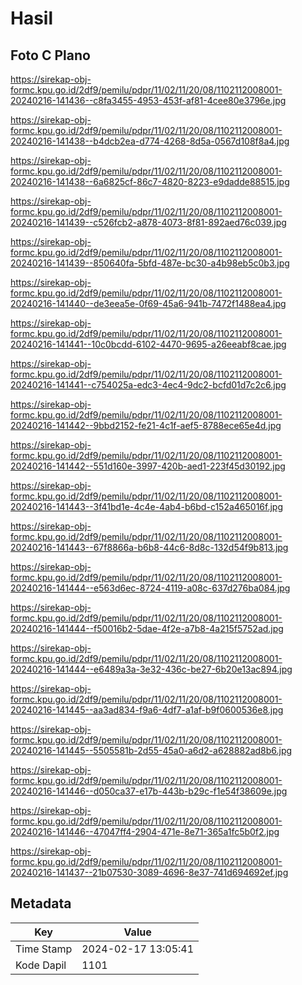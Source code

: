 # Hasil

## Foto C Plano

https://sirekap-obj-formc.kpu.go.id/2df9/pemilu/pdpr/11/02/11/20/08/1102112008001-20240216-141436--c8fa3455-4953-453f-af81-4cee80e3796e.jpg

https://sirekap-obj-formc.kpu.go.id/2df9/pemilu/pdpr/11/02/11/20/08/1102112008001-20240216-141438--b4dcb2ea-d774-4268-8d5a-0567d108f8a4.jpg

https://sirekap-obj-formc.kpu.go.id/2df9/pemilu/pdpr/11/02/11/20/08/1102112008001-20240216-141438--6a6825cf-86c7-4820-8223-e9dadde88515.jpg

https://sirekap-obj-formc.kpu.go.id/2df9/pemilu/pdpr/11/02/11/20/08/1102112008001-20240216-141439--c526fcb2-a878-4073-8f81-892aed76c039.jpg

https://sirekap-obj-formc.kpu.go.id/2df9/pemilu/pdpr/11/02/11/20/08/1102112008001-20240216-141439--850640fa-5bfd-487e-bc30-a4b98eb5c0b3.jpg

https://sirekap-obj-formc.kpu.go.id/2df9/pemilu/pdpr/11/02/11/20/08/1102112008001-20240216-141440--de3eea5e-0f69-45a6-941b-7472f1488ea4.jpg

https://sirekap-obj-formc.kpu.go.id/2df9/pemilu/pdpr/11/02/11/20/08/1102112008001-20240216-141441--10c0bcdd-6102-4470-9695-a26eeabf8cae.jpg

https://sirekap-obj-formc.kpu.go.id/2df9/pemilu/pdpr/11/02/11/20/08/1102112008001-20240216-141441--c754025a-edc3-4ec4-9dc2-bcfd01d7c2c6.jpg

https://sirekap-obj-formc.kpu.go.id/2df9/pemilu/pdpr/11/02/11/20/08/1102112008001-20240216-141442--9bbd2152-fe21-4c1f-aef5-8788ece65e4d.jpg

https://sirekap-obj-formc.kpu.go.id/2df9/pemilu/pdpr/11/02/11/20/08/1102112008001-20240216-141442--551d160e-3997-420b-aed1-223f45d30192.jpg

https://sirekap-obj-formc.kpu.go.id/2df9/pemilu/pdpr/11/02/11/20/08/1102112008001-20240216-141443--3f41bd1e-4c4e-4ab4-b6bd-c152a465016f.jpg

https://sirekap-obj-formc.kpu.go.id/2df9/pemilu/pdpr/11/02/11/20/08/1102112008001-20240216-141443--67f8866a-b6b8-44c6-8d8c-132d54f9b813.jpg

https://sirekap-obj-formc.kpu.go.id/2df9/pemilu/pdpr/11/02/11/20/08/1102112008001-20240216-141444--e563d6ec-8724-4119-a08c-637d276ba084.jpg

https://sirekap-obj-formc.kpu.go.id/2df9/pemilu/pdpr/11/02/11/20/08/1102112008001-20240216-141444--f50016b2-5dae-4f2e-a7b8-4a215f5752ad.jpg

https://sirekap-obj-formc.kpu.go.id/2df9/pemilu/pdpr/11/02/11/20/08/1102112008001-20240216-141444--e6489a3a-3e32-436c-be27-6b20e13ac894.jpg

https://sirekap-obj-formc.kpu.go.id/2df9/pemilu/pdpr/11/02/11/20/08/1102112008001-20240216-141445--aa3ad834-f9a6-4df7-a1af-b9f0600536e8.jpg

https://sirekap-obj-formc.kpu.go.id/2df9/pemilu/pdpr/11/02/11/20/08/1102112008001-20240216-141445--5505581b-2d55-45a0-a6d2-a628882ad8b6.jpg

https://sirekap-obj-formc.kpu.go.id/2df9/pemilu/pdpr/11/02/11/20/08/1102112008001-20240216-141446--d050ca37-e17b-443b-b29c-f1e54f38609e.jpg

https://sirekap-obj-formc.kpu.go.id/2df9/pemilu/pdpr/11/02/11/20/08/1102112008001-20240216-141446--47047ff4-2904-471e-8e71-365a1fc5b0f2.jpg

https://sirekap-obj-formc.kpu.go.id/2df9/pemilu/pdpr/11/02/11/20/08/1102112008001-20240216-141437--21b07530-3089-4696-8e37-741d694692ef.jpg


## Metadata

| Key        | Value               |
| ---------- | ------------------- |
| Time Stamp | 2024-02-17 13:05:41 |
| Kode Dapil | 1101                |



